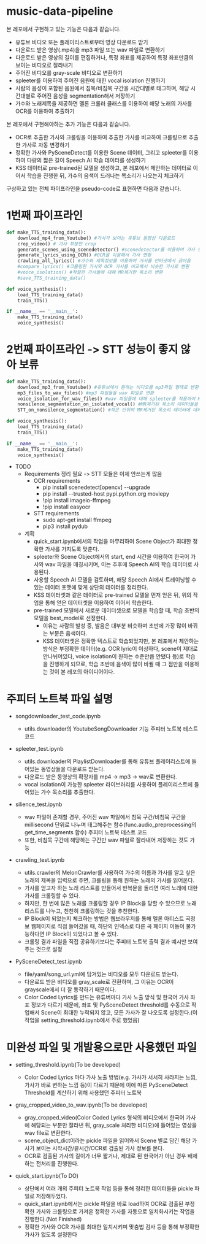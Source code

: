 # music-data-pipeline

본 레포에서 구현하고 있는 기능은 다음과 같습니다.

- 유튜브 비디오 또는 플레이리스트로부터 영상 다운로드 받기
- 다운로드 받은 영상(.mp4)을 mp3 파일 또는 wav 파일로 변환하기
- 다운로드 받은 영상의 길이를 편집하거나, 특정 좌표를 제공하여 특정 좌표만큼의 보이는 비디오로 잘라내기
- 주어진 비디오를 gray-scale 비디오로 변환하기
- spleeter를 이용하여 주어진 음원에 대한 vocal isolation 진행하기
- 사람의 음성이 포함된 음원에서 침묵/비침묵 구간을 시간대별로 태그하며, 해당 시간대별로 주어진 음성을 segmentation해서 저장하기
- 가수와 노래제목을 제공하면 멜론 크롤러 클래스를 이용하여 해당 노래의 가사를 OCR를 이용하여 추출하기

본 레포에서 구현해야하는 추가 기능은 다음과 같습니다.
- OCR로 추출한 가사와 크롤링을 이용하여 추출한 가사를 비교하여 크롤링으로 추출한 가사로 자동 변경하기
- 정확한 가사와 PySceneDetect를 이용한 Scene 데이터, 그리고 spleeter를 이용하여 다량의 짧은 길이 Speech AI 학습 데이터를 생성하기
- KSS 데이터로 pre-trained된 모델을 생성하고, 본 레포에서 제안하는 데이터로 이어서 학습을 진행한 뒤, 가수의 음색이 드러나는 목소리가 나오는지 체크하기


구상하고 있는 전체 파이프라인을 pseudo-code로 표현하면 다음과 같습니다.

# 1번째 파이프라인

```python
def make_TTS_training_data():
    download_mp4_from_Youtube() #가사가 보이는 유튜브 동영상 다운로드
    crop_video() # 가사 부분만 crop
    generate_scenes_using_scenedetector() #scenedetector를 이용하여 가사 변하는 부분을 jpg 파일로 저장
    generate_lyrics_using_OCR() #OCR을 이용해서 가사 변환
    crawling_all_lyrics() #가수와 제목정보를 이용하여 가사를 인터넷에서 긁어옴
    #compare_lyrics() #크롤링한 가사와 OCR 가사를 비교해서 비슷한 가사로 변환
    #voice_isolation() #적절한 가사들에 대해 MR제거한 목소리 변환
    #save_TTS_training_data()

def voice_synthesis():
    load_TTS_training_data()
    train_TTS()

if __name__ == '__main__':
    make_TTS_training_data()
    voice_synthesis()
```

# 2번째 파이프라인 -> STT 성능이 좋지 않아 보류

```python
def make_TTS_training_data():
    download_mp3_from_Youtube() #유튜브에서 원하는 비디오를 mp3파일 형태로 변환
    mp3_files_to_wav_files() #mp3 파일들을 wav 파일로 변환
    voice_isolation_for_wav_files() #wav 파일들에 대해 spleeter를 적용하여 MR제거된 목소리 추출
    nonsilence_segmentation_on_isolated_vocal() #MR제거된 목소리 데이터들을 작은 단위로 segmentation
    STT_on_nonsilence_segmentation() #작은 단위의 MR제거된 목소리 데이터에 대해 STT

def voice_synthesis():
    load_TTS_training_data()
    train_TTS()

if __name__ == '__main__':
    make_TTS_training_data()
    voice_synthesis()
```

* TODO
    * Requirements 정리 필요 -> STT 모듈은 이제 안쓰는게 많음
        * OCR requirements
            * pip install scenedetect[opencv] --upgrade
            * pip install --trusted-host pypi.python.org moviepy
            * !pip install imageio-ffmpeg
            * !pip install easyocr
        * STT requirements
            * sudo apt-get install ffmpeg
            * pip3 install pydub
    * 계획
        * quick_start.ipynb에서의 작업을 마무리하여 Scene Object가 최대한 정확한 가사를 가지도록 맞춘다.
        * spleeter와 Scene Object에서의 start, end 시간을 이용하여 한국어 가사와 wav 파일을 매칭시키며, 이는 추후에 Speech AI의 학습 데이터로 사용된다.
        * 사용할 Speech AI 모델을 검토하며, 해당 Speech AI에서 트레이닝할 수 있는 데이터 포맷에 맞게 상단의 데이터를 정리한다.
        * KSS 데이터셋과 같은 데이터로 pre-trained 모델을 먼저 얻은 뒤, 위의 작업을 통해 얻은 데이터셋을 이용하여 이어서 학습한다.
        * pre-trained 모델에서 새로운 데이터셋으로 모델을 학습할 때, 학습 초반의 모델을 best_model로 선정한다.
            * 이유는 사람의 발성 중, 발음은 대부분 비슷하며 초반에 가장 많이 바뀌는 부분은 음색이다.
            * KSS 데이터셋은 정확한 텍스트로 학습되었지만, 본 레포에서 제안하는 방식은 부정확한 데이터(e.g. OCR lyric이 이상하다, scene이 제대로 안나뉘어있다, voice isolation이 원하는 수준만큼 안됐다 등)로 학습을 진행하게 되므로, 학습 초반에 음색이 많이 바뀔 때 그 점만을 이용하는 것이 본 레포의 아이디어이다.




# 주피터 노트북 파일 설명
- songdownloader_test_code.ipynb
    - utils.downloader의 YoutubeSongDownloader 기능 주피터 노트북 테스트 코드
- spleeter_test.ipynb
    - utils.downloader의 PlaylistDownloader를 통해 유튜브 플레이리스트에 들어있는 동영상들을 다운로드 받는다.
    - 다운로드 받은 동영상의 확장자를 mp4 -> mp3 -> wav로 변환한다.
    - vocal isolation이 가능한 spleeter 라이브러리를 사용하여 플레이리스트에 들어있는 가수 목소리를 추출한다.
- silience_test.ipynb
    - wav 파일이 존재할 경우, 주어진 wav 파일에서 침묵 구간/비침묵 구간을 millisecond 단위로 나누며 태그해주는 함수(func.audio_preprocessing의 get_time_segments 함수) 주피터 노트북 테스트 코드
    - 또한, 비침묵 구간에 해당하는 구간만 wav 파일로 잘라내어 저장하는 것도 가능
- crawling_test.ipynb
    - utils.crawler의 MelonCrawler를 사용하여 가수의 이름과 가사를 알고 싶은 노래의 제목을 입력으로 주면, 크롤링을 통해 원하는 노래의 가사를 읽어온다.
    - 가사를 얻고자 하는 노래 리스트를 만들어서 반복문을 돌리면 여러 노래에 대한 가사를 크롤링할 수 있다.
    - 하지만, 한 번에 많은 노래를 크롤링할 경우 IP Block을 당할 수 있으므로 노래 리스트를 나누고, 천천히 크롤링하는 것을 추천한다.
    - IP Block이 되었는지 체크하는 방법은 웹브라우저를 통해 멜론 아티스트 곡정보 웹페이지로 직접 들어갔을 때, 하단의 인덱스로 다른 곡 페이지 이동이 불가능하다면 IP Block이 되었다고 볼 수 있다.
    - 크롤링 결과 파일을 직접 공유하기보다는 주피터 노트북 출력 결과 예시만 보여주는 것으로 설정

- PySceneDetect_test.ipynb
    - file/yaml/song_url.yml에 담겨있는 비디오를 모두 다운로드 받는다.
    - 다운로드 받은 비디오를 gray_scale로 전환하며, 그 이유는 OCR이 grayscale에서 더 잘 동작하기 때문이다.
    - Color Coded Lyrics를 만드는 유튜버마다 가사 노출 방식 및 한국어 가사 좌표 정보가 다르기 때문에, 좌표 및 PySceneDetect threshold를 수동으로 작업해서 Scene이 최대한 누락되지 않고, 모든 가사가 잘 나오도록 설정한다.(이 작업을 setting_threshold.ipynb에서 주로 했었음)


# 미완성 파일 및 개발용으로만 사용했던 파일
- setting_threshold.ipynb(To be developed)
    - Color Coded Lyrics 마다 가사 노출 방법(e.g. 가사가 서서히 사라지는 느낌, 가사가 바로 변하는 느낌 등)이 다르기 때문에 이에 따른 PySceneDetect Threshold를 계산하기 위해 사용했던 주피터 노트북

- gray_cropped_video_to_wav.ipynb(To be developed)
    - gray_cropped_video(Color Coded Lyrics 형식의 비디오에서 한국어 가사에 해당되는 부분만 잘라낸 뒤, gray_scale 처리한 비디오)에 들어있는 영상을 wav file로 변환한다.
    - scene_object_dict이라는 pickle 파일을 읽어와서 Scene 별로 담긴 해당 가사가 보이는 시작시간/끝시간/OCR로 검출된 가사 정보를 본다.
    - OCR로 검출된 가사의 길이가 너무 짧거나, 제대로 된 한국어가 아닌 경우 배제하는 전처리를 진행한다.


- quick_start.ipynb(To DO)
    - 상단에서 여러 개의 주피터 노트북 작업 등을 통해 정리한 데이터들을 pickle 파일로 저장해두었다.
    - quick_start.ipynb에서는 pickle 파일을 바로 load하여 OCR로 검출된 부정확한 가사와 크롤링으로 가져온 정확한 가사를 자동으로 일치화시키는 작업을 진행한다.(Not Finished)
    - 정확한 가사와 OCR 가사를 최대한 일치시키며 맞춤법 검사 등을 통해 부정확한 가사가 없도록 설정한다

